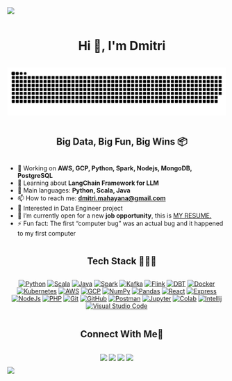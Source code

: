 <!--horizontal divider(gradiant)-->
<img src="https://user-images.githubusercontent.com/73097560/115834477-dbab4500-a447-11eb-908a-139a6edaec5c.gif">

<!--h1 without bottom border-->
<div id="user-content-toc">
  <ul align="center">
    <summary><h1 style="display: inline-block">Hi 👋, I'm Dmitri</h1></summary>
  </ul>
</div>


<!--- snake -->
<div align="center">
  <img  src="https://github.com/1999AZZAR/1999AZZAR/blob/main/resources/img/grid-snake.svg"
       alt="snake" /></a>
</div>


<!--h2 without bottom border-->
<div id="user-content-toc">
  <ul align="center">
    <summary><h2 style="display: inline-block">Big Data, Big Fun, Big Wins 📦</h2></summary>
  </ul>
</div>

- 🔭 Working on **AWS, GCP, Python, Spark, Nodejs, MongoDB, PostgreSQL**
- 🌱 Learning about **LangChain Framework for LLM**
- 💬 Main languages: **Python, Scala, Java**
- 📫 How to reach me: **dmitri.mahayana@gmail.com**
- 🚩 Interested in Data Engineer project
- 🤔 I’m currently open for a new <b>job opportunity</b>, this is <a href="https://drive.google.com/file/d/1UybCP69ZWKp1qEkA7lVbhGHYl3GMezWh/view?usp=sharing" target="_blank">MY RESUME.</a>
- ⚡ Fun fact: The first “computer bug” was an actual bug and it happened to my first computer

<!--h1 without bottom border-->
<div id="user-content-toc">
  <ul align="center">
    <summary><h2 style="display: inline-block">Tech Stack 👨🏻‍💻</h2></summary>
  </ul>
</div>
<!--tech stack icons-->
<p align="center">
    <a href="https://github.com/dmitrimahayana"><img alt="Python" src="https://img.shields.io/badge/Python-14354C?style=for-the-badge&logo=python&logoColor=white"></a>
   	<a href="https://github.com/dmitrimahayana"><img alt="Scala" src="https://img.shields.io/badge/Scala-DC322F?style=for-the-badge&logo=scala&logoColor=white"></a>
   	<a href="https://github.com/dmitrimahayana"><img alt="Java" src="https://img.shields.io/badge/Java-ED8B00?style=for-the-badge&logo=openjdk&logoColor=white"></a>
    <a href="https://github.com/dmitrimahayana"><img alt="Spark" src="https://img.shields.io/badge/Apache_Spark-FFFFFF?style=for-the-badge&logo=apachespark&logoColor=#E35A16"></a>
    <a href="https://github.com/dmitrimahayana"><img alt="Kafka" src="https://img.shields.io/badge/Apache_Kafka-231F20?style=for-the-badge&logo=apache-kafka&logoColor=white"></a>
    <a href="https://github.com/dmitrimahayana"><img alt="Flink" src="https://img.shields.io/badge/Apache-D22128?style=for-the-badge&logo=Apache&logoColor=white"></a>
    <a href="https://github.com/dmitrimahayana"><img alt="DBT" src="https://img.shields.io/badge/dbt-FF694B?style=for-the-badge&logo=dbt&logoColor=white"></a>
    <a href="https://github.com/dmitrimahayana"><img alt="Docker" src="https://img.shields.io/badge/Docker-2CA5E0?style=for-the-badge&logo=docker&logoColor=white"></a>
    <a href="https://github.com/dmitrimahayana"><img alt="Kubernetes" src="https://img.shields.io/badge/kubernetes-326ce5.svg?&style=for-the-badge&logo=kubernetes&logoColor=white"></a>
    <a href="https://github.com/dmitrimahayana"><img alt="AWS" src="https://img.shields.io/badge/Amazon_AWS-FF9900?style=for-the-badge&logo=amazonaws&logoColor=white"></a>
    <a href="https://github.com/dmitrimahayana"><img alt="GCP" src="https://img.shields.io/badge/Google_Cloud-4285F4?style=for-the-badge&logo=google-cloud&logoColor=white"></a>
    <a href="https://github.com/dmitrimahayana"><img alt="NumPy" src="https://img.shields.io/badge/Numpy-777BB4?style=for-the-badge&logo=numpy&logoColor=white"></a>
    <a href="https://github.com/dmitrimahayana"><img alt="Pandas" src="https://img.shields.io/badge/Pandas-2C2D72?style=for-the-badge&logo=pandas&logoColor=white"></a>
    <a href="https://github.com/dmitrimahayana"><img alt="React" src="https://img.shields.io/badge/React-20232A?style=for-the-badge&logo=react&logoColor=white"></a>
    <a href="https://github.com/dmitrimahayana"><img alt="Express" src="https://img.shields.io/badge/Express%20js-000000?style=for-the-badge&logo=express&logoColor=white"></a>
    <a href="https://github.com/dmitrimahayana"><img alt="NodeJs" src="https://img.shields.io/badge/Node%20js-339933?style=for-the-badge&logo=nodedotjs&logoColor=white"></a>
    <a href="https://github.com/dmitrimahayana"><img alt="PHP" src="https://img.shields.io/badge/PHP-777BB4?style=for-the-badge&logo=php&logoColor=white"></a>
    <a href="https://github.com/dmitrimahayana"><img alt="Git" src="https://img.shields.io/badge/GIT-E44C30?style=for-the-badge&logo=git&logoColor=white"></a>
    <a href="https://github.com/dmitrimahayana"><img alt="GitHub" src="https://img.shields.io/badge/GitHub-100000?style=for-the-badge&logo=github&logoColor=white"></a>
    <a href="https://github.com/dmitrimahayana"><img alt="Postman" src="https://img.shields.io/badge/Postman-FF6C37?style=for-the-badge&logo=Postman&logoColor=white"></a>
    <a href="https://github.com/dmitrimahayana"><img alt="Jupyter" src="https://img.shields.io/badge/Jupyter-F37626.svg?&style=for-the-badge&logo=Jupyter&logoColor=white"></a>
    <a href="https://github.com/dmitrimahayana"><img alt="Colab" src="https://img.shields.io/badge/Colab-F9AB00?style=for-the-badge&logo=googlecolab&color=52525"></a>
    <a href="https://github.com/dmitrimahayana"><img alt="Intellij" src="https://img.shields.io/badge/IntelliJ_IDEA-000000.svg?style=for-the-badge&logo=intellij-idea&logoColor=white"></a>
    <a href="https://github.com/dmitrimahayana"><img alt="Visual Studio Code" src="https://img.shields.io/badge/VSCode-0078D4?style=for-the-badge&logo=visual%20studio%20code&logoColor=white"></a>
</p>

<!-- Connect with me -->
<!--h2 without bottom border-->
<div id="user-content-toc">
  <ul align="center">
    <summary><h2 style="display: inline-block">Connect With Me🤝</h2></summary>
  </ul>
</div>
<!--icons and links-->
<p align="center">
<a href="dmitri.mahayana@gmail.com/" target="blank"><img align="center" src="https://img.shields.io/badge/Gmail-D14836?style=for-the-badge&logo=gmail&logoColor=white" /></a>
<a href="https://www.linkedin.com/in/dmitri-yanno-mahayana-922639b8/" target="blank"><img align="center" src="https://img.shields.io/badge/LinkedIn-0077B5?style=for-the-badge&logo=linkedin&logoColor=white" /></a> 
<a href="https://github.com/dmitrimahayana" target="blank"><img align="center" src="https://img.shields.io/badge/GitHub-100000?style=for-the-badge&logo=github&logoColor=white" /></a>
<a href="https://www.instagram.com/dmitri_ym/" target="blank"><img align="center" src="https://img.shields.io/badge/Instagram-E4405F?style=for-the-badge&logo=instagram&logoColor=white" /></a>
</p>

<!--horizontal divider(gradiant)-->
<img src="https://user-images.githubusercontent.com/73097560/115834477-dbab4500-a447-11eb-908a-139a6edaec5c.gif">
